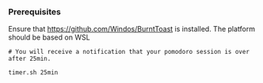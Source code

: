 ### Prerequisites

Ensure that https://github.com/Windos/BurntToast is installed.
The platform should be based on WSL 

```
# You will receive a notification that your pomodoro session is over after 25min.

timer.sh 25min
```


